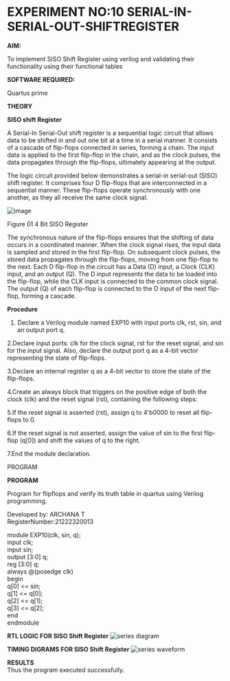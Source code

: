 # EXPERIMENT NO:10 SERIAL-IN-SERIAL-OUT-SHIFTREGISTER

**AIM:**

To implement  SISO Shift Register using verilog and validating their functionality using their functional tables

**SOFTWARE REQUIRED:**

Quartus prime

**THEORY**

**SISO shift Register**

A Serial-In Serial-Out shift register is a sequential logic circuit that allows data to be shifted in and out one bit at a time in a serial manner. It consists of a cascade of flip-flops connected in series, forming a chain. The input data is applied to the first flip-flop in the chain, and as the clock pulses, the data propagates through the flip-flops, ultimately appearing at the output.

The logic circuit provided below demonstrates a serial-in serial-out (SISO) shift register. It comprises four D flip-flops that are interconnected in a sequential manner. These flip-flops operate synchronously with one another, as they all receive the same clock signal.

![image](https://github.com/naavaneetha/SERIAL-IN-SERIAL-OUT-SHIFTREGISTER/assets/154305477/e81c4072-37f9-46c6-8145-566764b74c3a)

Figure 01 4 Bit SISO Register

The synchronous nature of the flip-flops ensures that the shifting of data occurs in a coordinated manner. When the clock signal rises, the input data is sampled and stored in the first flip-flop. On subsequent clock pulses, the stored data propagates through the flip-flops, moving from one flip-flop to the next.
Each D flip-flop in the circuit has a Data (D) input, a Clock (CLK) input, and an output (Q). The D input represents the data to be loaded into the flip-flop, while the CLK input is connected to the common clock signal. The output (Q) of each flip-flop is connected to the D input of the next flip-flop, forming a cascade.

**Procedure**

1. Declare a Verilog module named EXP10 with input ports clk, rst, sin, and an output port q.  

2.Declare input ports: clk for the clock signal, rst for the reset signal, and sin for the input signal. Also, declare the output port q as a 4-bit vector representing the state of flip-flops.  

3.Declare an internal register q as a 4-bit vector to store the state of the flip-flops.  

4.Create an always block that triggers on the positive edge of both the clock (clk) and the reset signal (rst), containing the following steps:  

5.If the reset signal is asserted (rst), assign q to 4'b0000 to reset all flip-flops to 0.  

6.If the reset signal is not asserted, assign the value of sin to the first flip-flop (q[0]) and shift the values of q to the right.  

7.End the module declaration.  

PROGRAM

**PROGRAM**

Program for flipflops and verify its truth table in quartus using Verilog programming.

Developed by: ARCHANA T   
RegisterNumber:21222320013

module EXP10(clk, sin, q);  
input clk;  
input sin;  
output [3:0] q;    
reg [3:0] q;  
always @(posedge clk)  
begin  
q[0] <= sin;  
q[1] <= q[0];  
q[2] <= q[1];  
q[3] <= q[2];  
end  
endmodule  

**RTL LOGIC FOR SISO Shift Register**
![series diagram](https://github.com/ARCHANAT1305/SERIAL-IN-SERIAL-OUT-SHIFTREGISTER/assets/145975189/45815095-13b7-426d-bca9-7ba2065d0752)

**TIMING DIGRAMS FOR SISO Shift Register**
![series waveform](https://github.com/ARCHANAT1305/SERIAL-IN-SERIAL-OUT-SHIFTREGISTER/assets/145975189/603d496d-1cee-4bbe-8d9d-2ea7461792c1)

**RESULTS**  
Thus the program executed successfully.
